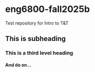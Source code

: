 # eng6800-fall2025b
Test repository for Intro to T&T

## This is subheading
### This is a third level heading
#### And do on...
